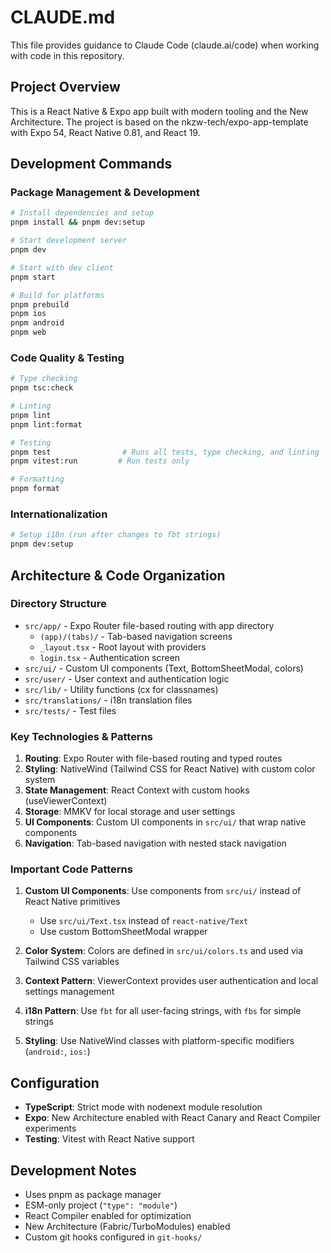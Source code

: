# CLAUDE.md

This file provides guidance to Claude Code (claude.ai/code) when working with code in this repository.

## Project Overview

This is a React Native & Expo app built with modern tooling and the New Architecture. The project is based on the nkzw-tech/expo-app-template with Expo 54, React Native 0.81, and React 19.

## Development Commands

### Package Management & Development

```bash
# Install dependencies and setup
pnpm install && pnpm dev:setup

# Start development server
pnpm dev

# Start with dev client
pnpm start

# Build for platforms
pnpm prebuild
pnpm ios
pnpm android
pnpm web
```

### Code Quality & Testing

```bash
# Type checking
pnpm tsc:check

# Linting
pnpm lint
pnpm lint:format

# Testing
pnpm test                # Runs all tests, type checking, and linting
pnpm vitest:run         # Run tests only

# Formatting
pnpm format
```

### Internationalization

```bash
# Setup i18n (run after changes to fbt strings)
pnpm dev:setup
```

## Architecture & Code Organization

### Directory Structure

- `src/app/` - Expo Router file-based routing with app directory
  - `(app)/(tabs)/` - Tab-based navigation screens
  - `_layout.tsx` - Root layout with providers
  - `login.tsx` - Authentication screen
- `src/ui/` - Custom UI components (Text, BottomSheetModal, colors)
- `src/user/` - User context and authentication logic
- `src/lib/` - Utility functions (cx for classnames)
- `src/translations/` - i18n translation files
- `src/tests/` - Test files

### Key Technologies & Patterns

1. **Routing**: Expo Router with file-based routing and typed routes
2. **Styling**: NativeWind (Tailwind CSS for React Native) with custom color system
3. **State Management**: React Context with custom hooks (useViewerContext)
4. **Storage**: MMKV for local storage and user settings
5. **UI Components**: Custom UI components in `src/ui/` that wrap native components
6. **Navigation**: Tab-based navigation with nested stack navigation

### Important Code Patterns

1. **Custom UI Components**: Use components from `src/ui/` instead of React Native primitives
   - Use `src/ui/Text.tsx` instead of `react-native/Text`
   - Use custom BottomSheetModal wrapper

2. **Color System**: Colors are defined in `src/ui/colors.ts` and used via Tailwind CSS variables

3. **Context Pattern**: ViewerContext provides user authentication and local settings management

4. **i18n Pattern**: Use `fbt` for all user-facing strings, with `fbs` for simple strings

5. **Styling**: Use NativeWind classes with platform-specific modifiers (`android:`, `ios:`)

## Configuration

- **TypeScript**: Strict mode with nodenext module resolution
- **Expo**: New Architecture enabled with React Canary and React Compiler experiments
- **Testing**: Vitest with React Native support

## Development Notes

- Uses pnpm as package manager
- ESM-only project (`"type": "module"`)
- React Compiler enabled for optimization
- New Architecture (Fabric/TurboModules) enabled
- Custom git hooks configured in `git-hooks/`
